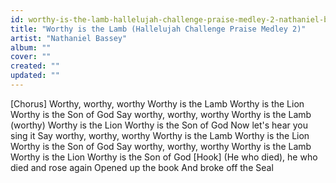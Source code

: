 ```yaml
---
id: worthy-is-the-lamb-hallelujah-challenge-praise-medley-2-nathaniel-bassey
title: "Worthy is the Lamb (Hallelujah Challenge Praise Medley 2)"
artist: "Nathaniel Bassey"
album: ""
cover: ""
created: ""
updated: ""
---
```


[Chorus]
Worthy, worthy, worthy
Worthy is the Lamb
Worthy is the Lion
Worthy is the Son of God
Say worthy, worthy, worthy
Worthy is the Lamb (worthy)
Worthy is the Lion
Worthy is the Son of God
Now let's hear you sing it
Say worthy, worthy, worthy
Worthy is the Lamb
Worthy is the Lion
Worthy is the Son of God
Say worthy, worthy, worthy
Worthy is the Lamb
Worthy is the Lion
Worthy is the Son of God
[Hook]
(He who died), he who died and rose again
Opened up the book
And broke off the Seal